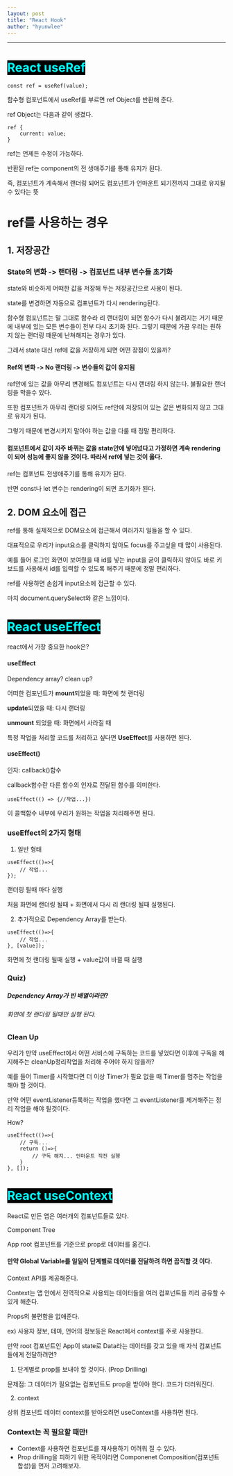 ```yaml
---
layout: post
title: "React Hook"
author: "hyunwlee"
---
```


---

# <span style="background:black;color:aqua">React useRef</span>

```
const ref = useRef(value);
```

함수형 컴포넌트에서 useRef를 부르면 ref Object를 반환해 준다.  

ref Object는 다음과 같이 생겼다.  

```
ref {
	current: value;
}
```

ref는 언제든 수정이 가능하다.  

반환된 ref는 component의 전 생애주기를 통해 유지가 된다.  

즉, 컴포넌트가 계속해서 랜더링 되어도 컴포넌트가 언마운트 되기전까지 그대로 유지될 수 있다는 뜻

  

# ref를 사용하는 경우

## 1. 저장공간

### State의 변화 -> 랜더링 -> 컴포넌트 내부 변수들 초기화

state와 비슷하게 어떠한 값을 저장해 두는 저장공간으로 사용이 된다.  

state를 변경하면 자동으로 컴포넌트가 다시 rendering된다.  

함수형 컴포넌트는 말 그대로 함수라 리 랜더링이 되면 함수가 다시 불려지는 거기 때문에 내부에 있는 모든 변수들이 전부 다시 초기화 된다. 그렇기 때문에 가끔 우리는 원하지 않는 랜더링 때문에 난쳐해지는 경우가 있다.  

 그래서 state 대신 ref에 값을 저장하게 되면 어떤 장점이 있을까?  

#### Ref의 변화 -> No 랜더링 -> 변수들의 값이 유지됨

ref안에 있는 값을 아무리 변경해도 컴포넌트는 다시 랜더링 하지 않는다. 불필요한 랜더링을 막을수 있다.

또한 컴포넌트가 아무리 랜더링 되어도 ref안에 저장되어 있는 값은 변화되지 않고 그대로 유지가 된다.  

그렇기 때문에 변경시키지 말아야 하는 값을 다룰 때 정말 편리하다.

  

#### 컴포넌트에서 값이 자주 바뀌는 값을 state안에 넣어넜다고 가정하면 계속 rendering이 되어 성능에 좋지 않을 것이다. 따라서 ref에 넣는 것이 옳다.  



ref는 컴포넌트 전생애주기를 통해 유지가 된다.  

반면 const나 let 변수는 rendering이 되면 초기화가 된다.  



## 2. DOM 요소에 접근

ref를 통해 실제적으로 DOM요소에 접근해서 여러가지 일들을 할 수 있다.  

대표적으로 우리가 input요소를 클릭하지 않아도 focus를 주고싶을 때 많이 사용된다.  

예를 들어 로그인 화면이 보여줬을 때 id를 넣는 input을 굳이 클릭하지 않아도 바로 키보드를 사용해서 id를 입력할 수 있도록 해주기 때문에 정말 편리하다.   

ref를 사용하면 손쉽게 input요소에 접근할 수 있다.  

마치 document.querySelect와 같은 느낌이다.  

  



# <span style="background:black;color:aqua">React useEffect</span>

react에서 가장 중요한 hook은?  

#### useEffect  

Dependency array? clean up?  

  

어떠한 컴포넌트가 <strong>mount</strong>되었을 때: 화면에 첫 랜더링  

<strong>update</strong>되었을 때: 다시 랜더링  

<strong>unmount</strong> 되었을 때: 화면에서 사라질 때  

특정 작업을 처리할 코드를 처리하고 싶다면 <strong>UseEffect</strong>를 사용하면 된다.  



#### useEffect()

 인자: callback()함수  

callback함수란 다른 함수의 인자로 전달된 함수를 의미한다.  

```
useEffect(() => {//작업...})
```

이 콜백함수 내부에 우리가 원하는 작업을 처리해주면 된다.  

  

### useEffect의 2가지 형태

1. 일반 형태

```
useEffect(()=>{
	// 작업...
});
```

랜더링 될때 마다 실행  

처음 화면에 랜더링 될때 + 화면에서 다시 리 랜더링 될때 실행된다.  

  

2. 추가적으로 Dependency Array를 받는다.

```
useEffect(()=>{
	// 작업...
}, [value]);
```

화면에 첫 랜더링 될때 실행 + value값이 바뀔 때 실행  

  

### Quiz)

##### Dependency Array가 빈 배열이라면?  

###### 화면에 첫 랜더링 될때만 실행 된다.  

  

### Clean Up

우리가 만약 useEffect에서 어떤 서비스에 구독하는 코드를 넣었다면 이후에 구독을 해지해주는 cleanUp정리작업을 처리해 주어야 하지 않을까?  

예를 들어 Timer를 시작했다면 더 이상 Timer가 필요 없을 때 Timer를 멈추는 작업을 해야 할 것이다.  

만약 어떤 eventListener등록하는 작업을 했다면 그 eventListener를 제거해주는 정리 작업을 해야 될것이다.  

How?  

```
useEffect(()=>{
	// 구독...
	return ()=>{
		// 구독 해지... 언마운트 직전 실행
	}
}, []);
```





# <span style="background:black;color:aqua">React useContext</span>



React로 만든 앱은 여러개의 컴포넌트들로 있다.  

Component Tree  

App root 컴포넌트를 기준으로 prop로 데이터를 옮긴다.  



#### 만약 Global Variable를 일일이 단계별로 데이터를 전달하려 하면 끔직할 것 이다.  

Context API를 제공해준다.  

Context는 앱 안에서 전역적으로 사용되는 데이터들을 여러 컴포넌트들 끼리 공유할 수 있게 해준다.  

Props의 불편함을 없애준다.  

  

ex) 사용자 정보, 테마, 언어의 정보등은 React에서 context를 주로 사용한다.  

  

만약 root 컴포넌트인 App이 state로 Data라는 데이터를 갖고 있을 때 자식 컴포넌트들에게 전달하려면?  

1. 단계별로 prop를 보내야 할 것이다. (Prop Drilling)  

문제점: 그 데이터가 필요없는 컴포넌트도 prop을 받아야 한다. 코드가 더러워진다.  

2. context

상위 컴포넌트 데이터 context를 받아오려면 useContext를 사용하면 된다.  

  

### Context는 꼭 필요할 때만!  

- Context를 사용하면 컴포넌트를 재사용하기 어려워 질 수 있다.  
- Prop drilling을 피하기 위한 목적이라면 Componenet Composition(컴포넌트 합성)을 먼저 고려해보자.  

  









































